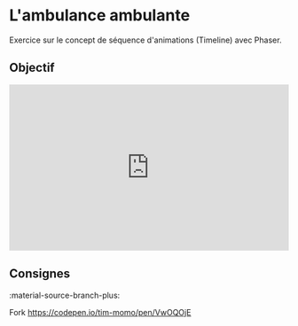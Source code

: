 # L'ambulance ambulante

Exercice sur le concept de séquence d'animations (Timeline) avec Phaser.

## Objectif 

<iframe class="aspect-2-1" height="300" style="width: 100%;" scrolling="no" title="Timeline - Exercice REPONSE - UglifyJS" src="https://codepen.io/tim-momo/embed/ZENRLxv/85a5b1e07695fd5fcb8009bc467ffdd6?default-tab=result&theme-id=50173" frameborder="no" loading="lazy" allowtransparency="true" allowfullscreen="true">
  See the Pen <a href="https://codepen.io/tim-momo/pen/ZENRLxv/85a5b1e07695fd5fcb8009bc467ffdd6">
  Timeline - Exercice REPONSE - UglifyJS</a> by TIM Montmorency (<a href="https://codepen.io/tim-momo">@tim-momo</a>)
  on <a href="https://codepen.io">CodePen</a>.
</iframe>

## Consignes

:material-source-branch-plus:

Fork https://codepen.io/tim-momo/pen/VwOQOjE